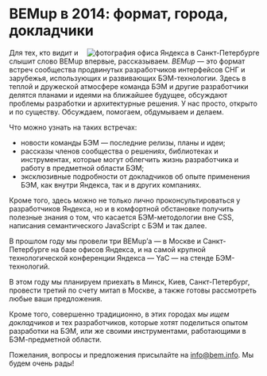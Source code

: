 # BEMup в 2014: формат, города, докладчики

<img style="float: right" src="http://img-fotki.yandex.ru/get/9752/44214498.92/0_9053f_e987f1a0_M.jpg" alt="фотография офиса Яндекса в Санкт-Петербурге" title="BEMup в Санкт-Петербурге" />

Для тех, кто видит и слышит слово BEMup впервые, рассказываем. *BEMup* — это формат встреч сообщества продвинутых
разработчиков интерфейсов СНГ и зарубежья, использующих и развивающих БЭМ-технологии. Здесь в теплой и дружеской
атмосфере команда БЭМ и другие разработчики делятся планами и идеями на ближайшее будущее, обсуждают проблемы
разработки и архитектурные решения. У нас просто, открыто и по существу. Обсуждаем, помогаем, обдумываем и делаем.

Что можно узнать на таких встречах:

  * новости команды БЭМ — последние релизы, планы и идеи;
  * рассказы членов сообщества о решениях, библиотеках и инструментах, которые могут облегчить жизнь разработчика
  и работу в предметной области БЭМ;
  * эксклюзивные подробности от докладчиков об опыте применения БЭМ, как внутри Яндекса, так и в других компаниях.

Кроме того, здесь можно не только лично проконсультироваться у разработчиков Яндекса, но и в комфортной обстановке
получить полезные знания о том, что касается БЭМ-методологии вне CSS, написания семантического JavaScript с БЭМ и
так далее.

В прошлом году мы провели три BEMup’а — в Москве и Санкт-Петербурге на базе офисов Яндекса, и на самой крупной
технологической конференции Яндекса — YaC — на стенде БЭМ-технологий.

В этом году мы планируем приехать в Минск, Киев, Санкт-Петербург, провести третий по счету митап в Москве, а также
готовы рассмотреть любые ваши предложения.

Кроме того, совершенно традиционно, в этих городах _мы ищем докладчиков_ и тех разработчиков, которые хотят поделиться
опытом разработки на БЭМ, или же своими инструментами, работающими в БЭМ-предметной области.

Пожелания, вопросы и предложения присылайте на [info@bem.info](mailto:info@bem.info). Мы будем очень рады!

